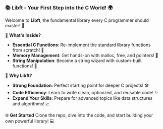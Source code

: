 

### 📚 Libft - Your First Step into the C World! 🌍

Welcome to **Libft**, the fundamental library every C programmer should master! 🚀

🧩 **What's Inside?**
- **Essential C Functions**: Re-implement the standard library functions from scratch! 🔨
- **Memory Management**: Get hands-on with malloc, free, and pointers! 🧠
- **String Manipulation**: Become a string wizard with custom-built functions! 🧵

🌟 **Why Libft?**
- **Strong Foundation**: Perfect starting point for deeper C projects! 🛠️
- **Code Efficiency**: Learn to write clean, optimized, and reusable code! ✨
- **Expand Your Skills**: Prepare for advanced topics like data structures and algorithms! 📈

🌐 **Get Started**
Clone the repo, dive into the code, and start building your own powerful library! 💻
